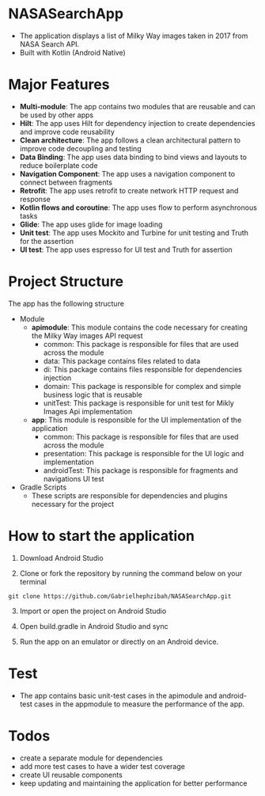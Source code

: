 # NASASearchApp

* The application displays a list of Milky Way images taken in 2017 from NASA Search API.
* Built with Kotlin (Android Native)


# Major Features
* **Multi-module**: The app contains two modules that are reusable and can be used by other apps
* **Hilt**: The app uses Hilt for dependency injection to create dependencies and improve code reusability
* **Clean architecture**: The app follows a clean architectural pattern to improve code decoupling and testing
* **Data Binding**: The app uses data binding to bind views and layouts to reduce boilerplate code
* **Navigation Component**: The app uses a navigation component to connect between fragments
* **Retrofit**: The app uses retrofit to create network HTTP request and response
* **Kotlin flows and coroutine**: The app uses flow to perform asynchronous tasks
* **Glide**: The app uses glide for image loading
* **Unit test**: The app uses Mockito and Turbine for unit testing and Truth for the assertion
* **UI test**: The app uses espresso for UI test and Truth for assertion


# Project Structure

The app has the following structure
* Module
  * **apimodule**: This module contains the code necessary for creating the Milky Way images API request
     * common: This package is responsible for files that are used across the module
     * data: This package contains files related to data
     * di: This package contains files responsible for dependencies injection
     * domain: This package is responsible for complex  and simple business logic that is reusable
     * unitTest: This package is responsible for unit test for Mikly Images Api implementation
  * **app**: This module is responsible for the UI implementation of the application
     * common: This package is responsible for files that are used across the module
     * presentation: This package is responsible for the UI logic and implementation
     * androidTest: This package is responsible for fragments and navigations UI test    
* Gradle Scripts
   * These scripts are responsible for dependencies and plugins necessary for the project


# How to start the application

1. Download Android Studio

2. Clone or fork the repository by running the command below on your terminal

```
git clone https://github.com/Gabrielhephzibah/NASASearchApp.git

```
       
3. Import or open the project on Android Studio

4. Open build.gradle in Android Studio and sync

5. Run the app on an emulator or directly on an Android device.


# Test
 * The app contains basic unit-test cases in the apimodule and android-test cases in the appmodule to measure the performance of the app.


# Todos
 * create a separate module for dependencies
 * add more test cases to have a wider test coverage
 * create UI reusable components
 * keep updating and maintaining the application for better performance

